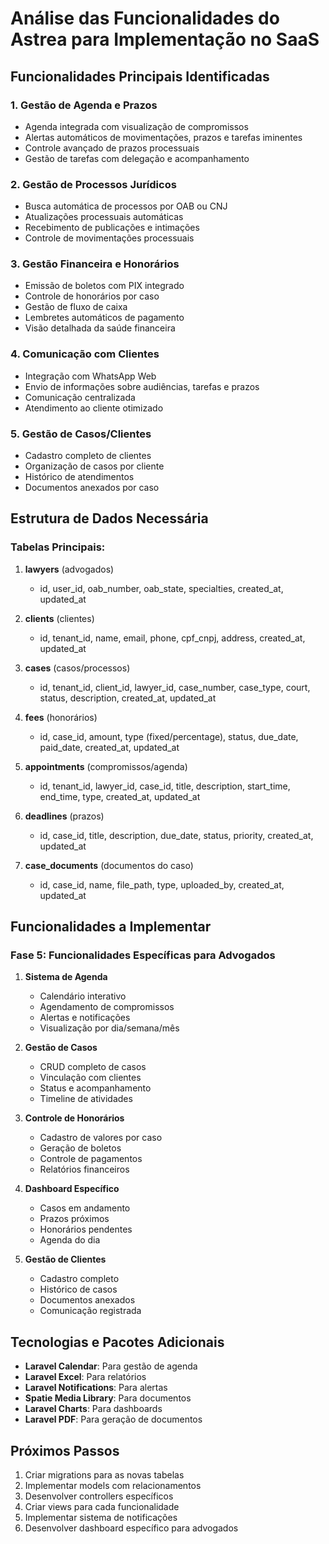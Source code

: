 # Análise das Funcionalidades do Astrea para Implementação no SaaS

## Funcionalidades Principais Identificadas

### 1. **Gestão de Agenda e Prazos**
- Agenda integrada com visualização de compromissos
- Alertas automáticos de movimentações, prazos e tarefas iminentes
- Controle avançado de prazos processuais
- Gestão de tarefas com delegação e acompanhamento

### 2. **Gestão de Processos Jurídicos**
- Busca automática de processos por OAB ou CNJ
- Atualizações processuais automáticas
- Recebimento de publicações e intimações
- Controle de movimentações processuais

### 3. **Gestão Financeira e Honorários**
- Emissão de boletos com PIX integrado
- Controle de honorários por caso
- Gestão de fluxo de caixa
- Lembretes automáticos de pagamento
- Visão detalhada da saúde financeira

### 4. **Comunicação com Clientes**
- Integração com WhatsApp Web
- Envio de informações sobre audiências, tarefas e prazos
- Comunicação centralizada
- Atendimento ao cliente otimizado

### 5. **Gestão de Casos/Clientes**
- Cadastro completo de clientes
- Organização de casos por cliente
- Histórico de atendimentos
- Documentos anexados por caso

## Estrutura de Dados Necessária

### Tabelas Principais:
1. **lawyers** (advogados)
   - id, user_id, oab_number, oab_state, specialties, created_at, updated_at

2. **clients** (clientes)
   - id, tenant_id, name, email, phone, cpf_cnpj, address, created_at, updated_at

3. **cases** (casos/processos)
   - id, tenant_id, client_id, lawyer_id, case_number, case_type, court, status, description, created_at, updated_at

4. **fees** (honorários)
   - id, case_id, amount, type (fixed/percentage), status, due_date, paid_date, created_at, updated_at

5. **appointments** (compromissos/agenda)
   - id, tenant_id, lawyer_id, case_id, title, description, start_time, end_time, type, created_at, updated_at

6. **deadlines** (prazos)
   - id, case_id, title, description, due_date, status, priority, created_at, updated_at

7. **case_documents** (documentos do caso)
   - id, case_id, name, file_path, type, uploaded_by, created_at, updated_at

## Funcionalidades a Implementar

### Fase 5: Funcionalidades Específicas para Advogados

1. **Sistema de Agenda**
   - Calendário interativo
   - Agendamento de compromissos
   - Alertas e notificações
   - Visualização por dia/semana/mês

2. **Gestão de Casos**
   - CRUD completo de casos
   - Vinculação com clientes
   - Status e acompanhamento
   - Timeline de atividades

3. **Controle de Honorários**
   - Cadastro de valores por caso
   - Geração de boletos
   - Controle de pagamentos
   - Relatórios financeiros

4. **Dashboard Específico**
   - Casos em andamento
   - Prazos próximos
   - Honorários pendentes
   - Agenda do dia

5. **Gestão de Clientes**
   - Cadastro completo
   - Histórico de casos
   - Documentos anexados
   - Comunicação registrada

## Tecnologias e Pacotes Adicionais

- **Laravel Calendar**: Para gestão de agenda
- **Laravel Excel**: Para relatórios
- **Laravel Notifications**: Para alertas
- **Spatie Media Library**: Para documentos
- **Laravel Charts**: Para dashboards
- **Laravel PDF**: Para geração de documentos

## Próximos Passos

1. Criar migrations para as novas tabelas
2. Implementar models com relacionamentos
3. Desenvolver controllers específicos
4. Criar views para cada funcionalidade
5. Implementar sistema de notificações
6. Desenvolver dashboard específico para advogados

